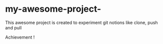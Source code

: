 # my-awesome-project-

This awesome project is created to experiment git notions like clone, push and pull

Achievement !
